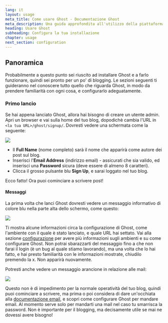 ```yaml
---
lang: it
layout: usage
meta_title: Come usare Ghost - Documentazione Ghost
meta_description: Una guida approfondita all'utilizzo della piattaforma di blogging Ghost. Hai Ghost ma non sai da dove cominciare? Parti da qui!
heading: Usare Ghost
subheading: Configura la tua installazione
chapter: usage
next_section: configuration
---
```


## Panoramica <a id="overview"></a>

Probabilmente a questo punto sei riuscito ad installare Ghost e a farlo funzionare, quindi sei pronto per un po' di blogging. Le sezioni seguenti ti guideranno nel conoscere tutto quello che riguarda Ghost, in modo da prendere familiarità con ogni cosa, e configurarlo adeguatamente.

### Primo lancio

Se hai appena lanciato Ghost, allora hai bisogno di creare un utente admin. Apri un browser e vai sulla home del tuo blog, dopodichè cambia l'URL in <code class="path">&lt;la tua URL&gt;/ghost/signup/</code>. Dovresti vedere una schermata come la seguente:

![](https://s3-eu-west-1.amazonaws.com/ghost-website-cdn/ghost-signup.png)

*   Il **Full Name** (nome completo) sarà il nome che apparirà come autore dei post sul blog.
*   Inserisci l'**Email Address** (indirizzo email) - assicurati che sia valido, ed inserisci una **Password** sicura (deve essere di almeno 8 caratteri).
*   Clicca il grosso pulsante blu **Sign Up**, e sarai loggato nel tuo blog.

Ecco fatto! Ora puoi cominciare a scrivere post!

#### Messaggi

La prima volta che lanci Ghost dovresti vedere un messaggio informativo di colore blu nella parte alta dello schermo, come questo:

![](https://s3-eu-west-1.amazonaws.com/ghost-website-cdn/first-run-info.png)

Ti mostra alcune informazioni circa la configurazione di Ghost, come l'ambiente con il quale è stato lanciato, e quale URL hai settato. Vai alla sezione [configurazione](/usage/configuration/) per avere più informazioni sugli ambienti e su come configurare Ghost. Non potrai sbarazzarti del messaggio fino a che non farai il login (è un bug al quale stiamo lavorando), ma una volta che lo hai fatto, e hai presto familiarità con le informazioni mostrate, chiudilo premendo la x. Non apparirà nuovamente.

Potresti anche vedere un messaggio arancione in relazione alle mail:

![](https://s3-eu-west-1.amazonaws.com/ghost-website-cdn/email-warning.png)

Questo non è di impedimento per la normale operatività del tuo blog, quindi puoi cominciare a scrivere, ma prima o poi considera di dare un'occhiata alla [documentazione email](/mail), e scopri come configurare Ghost per mandare email. Al momento serve solo per mandarti una mail nel caso tu smarrisca la password. Non è importante per il blogging, ma decisamente utile se mai ne dovessi avere bisogno!

